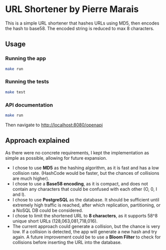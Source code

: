 # URL Shortener by Pierre Marais

This is a simple URL shortener that hashes URLs using MD5, then encodes the hash to base58. The encoded string is reduced to max 8 characters.

## Usage

### Running the app
```bash
make run
```

### Running the tests
```bash
make test
```

### API documentation
```bash
make run
```
Then navigate to [http://localhost:8080/openapi](http://localhost:8080/openapi)

## Approach explained

As there were no concrete requirements, I kept the implementation as simple as possible, allowing for future expansion.

* I chose to use **MD5** as the hashing algorithm, as it is fast and has a low collision rate. (HashCode would be faster, but the chances of collisions are much higher).
* I chose to use a **Base58 encoding**, as it is compact, and does not contain any characters that could be confused with each other (O, 0, I and l).
* I chose to use **PostgreSQL** as the database. It should be sufficient until extremely high traffic is reached, after which replication, partitioning, or a NoSQL DB could be considered.
* I chose to limit the shortened URL to **8 characters**, as it supports 58^8 unique short URLs (128,063,081,718,016).
* The current approach could generate a collision, but the chance is very low. If a collision is detected, the app will generate a new hash and try again. A future improvement could be to use a **Bloom Filter** to check for collisions before inserting the URL into the database.

